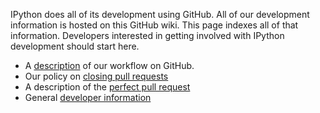 IPython does all of its development using GitHub. All of our development information is hosted on this GitHub wiki. This page indexes all of that information. Developers interested in getting involved with IPython development should start here.

* A [description](wiki/Dev:-IPython-on-GitHub) of our workflow on GitHub.
* Our policy on [closing pull requests](Dev:-Closing-pull-requests)
* A description of the [perfect pull request](Dev:-The-perfect-pull-request)
* General [developer information](Dev:-Developer-information)
